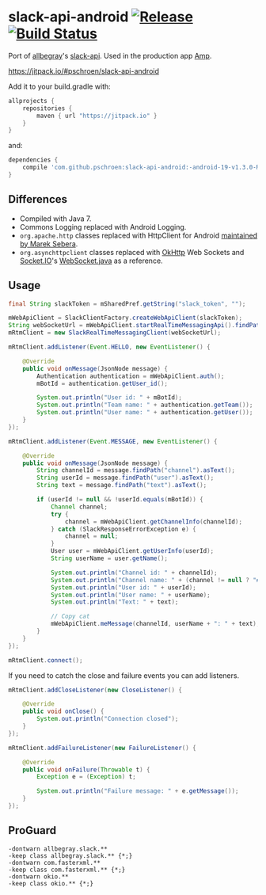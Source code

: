 # slack-api-android [![Release](https://jitpack.io/v/pschroen/slack-api-android.svg)](https://jitpack.io/#pschroen/slack-api-android) [![Build Status](https://travis-ci.org/pschroen/slack-api-android.svg)](https://travis-ci.org/pschroen/slack-api-android)

Port of [allbegray](https://github.com/allbegray)'s [slack-api](https://github.com/allbegray/slack-api). Used in the production app [Amp](https://ufo.ai/amp/).

https://jitpack.io/#pschroen/slack-api-android

Add it to your build.gradle with:

```gradle
allprojects {
    repositories {
        maven { url "https://jitpack.io" }
    }
}
```
and:

```gradle
dependencies {
    compile 'com.github.pschroen:slack-api-android:-android-19-v1.3.0-RELEASE-gb78e900-11'
}
```

## Differences

- Compiled with Java 7.
- Commons Logging replaced with Android Logging.
- `org.apache.http` classes replaced with HttpClient for Android [maintained by Marek Sebera](https://hc.apache.org/httpcomponents-client-4.5.x/android-port.html).
- `org.asynchttpclient` classes replaced with [OkHttp](http://square.github.io/okhttp/) Web Sockets and [Socket.IO](https://github.com/socketio)'s [WebSocket.java](https://github.com/socketio/engine.io-client-java/blob/master/src/main/java/io/socket/engineio/client/transports/WebSocket.java) as a reference.

## Usage

```java
final String slackToken = mSharedPref.getString("slack_token", "");

mWebApiClient = SlackClientFactory.createWebApiClient(slackToken);
String webSocketUrl = mWebApiClient.startRealTimeMessagingApi().findPath("url").asText();
mRtmClient = new SlackRealTimeMessagingClient(webSocketUrl);

mRtmClient.addListener(Event.HELLO, new EventListener() {

    @Override
    public void onMessage(JsonNode message) {
        Authentication authentication = mWebApiClient.auth();
        mBotId = authentication.getUser_id();

        System.out.println("User id: " + mBotId);
        System.out.println("Team name: " + authentication.getTeam());
        System.out.println("User name: " + authentication.getUser());
    }
});

mRtmClient.addListener(Event.MESSAGE, new EventListener() {

    @Override
    public void onMessage(JsonNode message) {
        String channelId = message.findPath("channel").asText();
        String userId = message.findPath("user").asText();
        String text = message.findPath("text").asText();

        if (userId != null && !userId.equals(mBotId)) {
            Channel channel;
            try {
                channel = mWebApiClient.getChannelInfo(channelId);
            } catch (SlackResponseErrorException e) {
                channel = null;
            }
            User user = mWebApiClient.getUserInfo(userId);
            String userName = user.getName();

            System.out.println("Channel id: " + channelId);
            System.out.println("Channel name: " + (channel != null ? "#" + channel.getName() : "DM"));
            System.out.println("User id: " + userId);
            System.out.println("User name: " + userName);
            System.out.println("Text: " + text);

            // Copy cat
            mWebApiClient.meMessage(channelId, userName + ": " + text);
        }
    }
});

mRtmClient.connect();
```

If you need to catch the close and failure events you can add listeners.

```java
mRtmClient.addCloseListener(new CloseListener() {

    @Override
    public void onClose() {
        System.out.println("Connection closed");
    }
});

mRtmClient.addFailureListener(new FailureListener() {

    @Override
    public void onFailure(Throwable t) {
        Exception e = (Exception) t;

        System.out.println("Failure message: " + e.getMessage());
    }
});
```

## ProGuard

```
-dontwarn allbegray.slack.**
-keep class allbegray.slack.** {*;}
-dontwarn com.fasterxml.**
-keep class com.fasterxml.** {*;}
-dontwarn okio.**
-keep class okio.** {*;}
```
